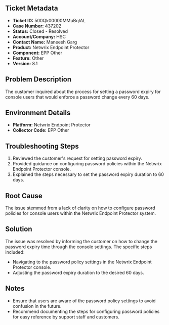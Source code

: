 ## Ticket Metadata
- **Ticket ID:** 500Qk00000MMuBqIAL
- **Case Number:** 437202
- **Status:** Closed - Resolved
- **Account/Company:** HSC
- **Contact Name:** Maneesh Garg
- **Product:** Netwrix Endpoint Protector
- **Component:** EPP Other
- **Feature:** Other
- **Version:** 8.1

## Problem Description
The customer inquired about the process for setting a password expiry for console users that would enforce a password change every 60 days.

## Environment Details
- **Platform:** Netwrix Endpoint Protector
- **Collector Code:** EPP Other

## Troubleshooting Steps
1. Reviewed the customer's request for setting password expiry.
2. Provided guidance on configuring password policies within the Netwrix Endpoint Protector console.
3. Explained the steps necessary to set the password expiry duration to 60 days.

## Root Cause
The issue stemmed from a lack of clarity on how to configure password policies for console users within the Netwrix Endpoint Protector system.

## Solution
The issue was resolved by informing the customer on how to change the password expiry time through the console settings. The specific steps included:
- Navigating to the password policy settings in the Netwrix Endpoint Protector console.
- Adjusting the password expiry duration to the desired 60 days.

## Notes
- Ensure that users are aware of the password policy settings to avoid confusion in the future.
- Recommend documenting the steps for configuring password policies for easy reference by support staff and customers.